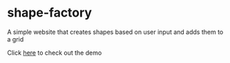# shape-factory
A simple website that creates shapes based on user input and adds them to a grid

Click [here](https://siryeast.github.io/shape-factory/) to check out the demo
